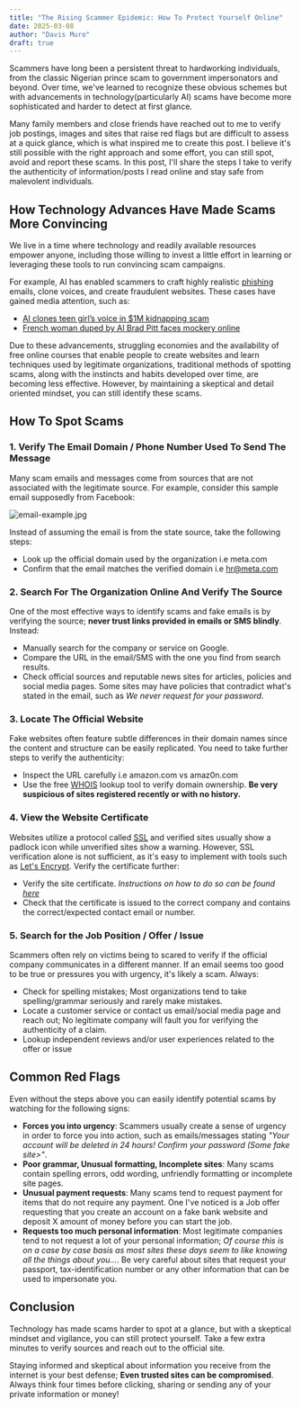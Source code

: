 ```yaml
---
title: "The Rising Scammer Epidemic: How To Protect Yourself Online"
date: 2025-03-08
author: "Davis Muro"
draft: true
---
```

Scammers have long been a persistent threat to hardworking individuals,
from the classic Nigerian prince scam to government impersonators and
beyond. Over time, we've learned to recognize these obvious schemes but
with advancements in technology(particularly AI) scams have become more
sophisticated and harder to detect at first glance.

Many family members and close friends have reached out to me to verify
job postings, images and sites that raise red flags but are difficult to
assess at a quick glance, which is what inspired me to create this post.
I believe it's still possible with the right approach and some effort,
you can still spot, avoid and report these scams. In this post, I'll
share the steps I take to verify the authenticity of information/posts I
read online and stay safe from malevolent individuals.

## How Technology Advances Have Made Scams More Convincing
We live in a time where technology and readily available resources
empower anyone, including those willing to invest a little effort in
learning or leveraging these tools to run convincing scam campaigns.

For example, AI has enabled scammers to craft highly realistic [phishing](https://en.wikipedia.org/wiki/Phishing)
emails, clone voices, and create fraudulent websites. These cases have
gained media attention, such as:  

- [AI clones teen girl’s voice in $1M kidnapping
  scam](https://nypost.com/2023/04/12/ai-clones-teen-girls-voice-in-1m-kidnapping-scam/)
- [French woman duped by AI Brad Pitt faces mockery
  online](https://www.bbc.com/news/articles/ckgnz8rw1xgo)

Due to these advancements, struggling economies and the availability of
free online courses that enable people to create websites and learn
techniques used by legitimate organizations, traditional methods of
spotting scams, along with the instincts and habits developed over time,
are becoming less effective. However, by maintaining a skeptical and
detail oriented mindset, you can still identify these scams.

## How To Spot Scams
### 1. Verify The Email Domain / Phone Number Used To Send The Message
Many scam emails and messages come from sources that are not associated
with the legitimate source. For example, consider this sample email
supposedly from Facebook:

![email-example.jpg](../scammer-epidemic-email-example.png)

Instead of assuming the email is from the state source, take the
following steps:

- Look up the official domain used by the organization i.e meta.com
- Confirm that the email matches the verified domain i.e hr@meta.com

### 2. Search For The Organization Online And Verify The Source
One of the most effective ways to identify scams and fake emails is by
verifying the source; **never trust links provided in emails or SMS
blindly**. Instead:

- Manually search for the company or service on Google.
- Compare the URL in the email/SMS with the one you find from search results.
- Check official sources and reputable news sites for articles, policies
  and social media pages. Some sites may have policies that contradict
  what's stated in the email, such as *We never request for your
  password*.

### 3. Locate The Official Website
Fake websites often feature subtle differences in their domain names
since the content and structure can be easily replicated. You need to
take further steps to verify the authenticity:

- Inspect the URL carefully i.e amazon.com vs amaz0n.com
- Use the free [WHOIS](https://www.whois.com) lookup tool to verify
  domain ownership. **Be very suspicious of sites registered recently or
  with no history.**

### 4. View the Website Certificate
Websites utilize a protocol called
[SSL](https://www.cloudflare.com/learning/ssl/what-is-ssl/) and verified
sites usually show a padlock icon while unverified sites show a
warning. However, SSL verification alone is not sufficient, as it's easy
to implement with tools such as [Let's Encrypt](https://letsencrypt.org/).
Verify the certificate further:

- Verify the site certificate. *Instructions on how to do so can be
  found [here](https://www.globalsign.com/en/blog/how-to-view-ssl-certificate-details)*
- Check that the certificate is issued to the correct company and
  contains the correct/expected contact email or number.

### 5. Search for the Job Position / Offer / Issue
Scammers often rely on victims being to scared to verify if the official
company communicates in a different manner. If an email seems too good
to be true or pressures you with urgency, it's likely a scam. Always:

- Check for spelling mistakes; Most organizations tend to take
  spelling/grammar seriously and rarely make mistakes.
- Locate a customer service or contact us email/social media page and
  reach out; No legitimate company will fault you for verifying the authenticity of
  a claim.
- Lookup independent reviews and/or user experiences related to the
  offer or issue

## Common Red Flags
Even without the steps above you can easily identify potential scams by
watching for the following signs:

- **Forces you into urgency**: Scammers usually create a sense of
  urgency in order to force you into action, such as emails/messages
  stating *"Your account will be deleted in 24 hours! Confirm your
  password <here>(Some fake site>"*.
- **Poor grammar, Unusual formatting, Incomplete sites**: Many scams
  contain spelling errors, odd wording, unfriendly formatting or
  incomplete site pages.
- **Unusual payment requests**: Many scams tend to request payment for
  items that do not require any payment. One I've noticed is a Job offer
  requesting that you create an account on a fake bank website and
  deposit X amount of money before you can start the job.
- **Requests too much personal information**: Most legitimate companies
  tend to not request a lot of your personal information; *Of course this
  is on a case by case basis as most sites these days seem to like
  knowing all the things about you...*. Be very careful about sites that
  request your passport, tax-identification number or any other
  information that can be used to impersonate you.

## Conclusion
Technology has made scams harder to spot at a glance, but with a
skeptical mindset and vigilance, you can still protect yourself. Take a
few extra minutes to verify sources and reach out to the official site.

Staying informed and skeptical about information you receive from the
internet is your best defense; **Even trusted sites can be
compromised**. Always think four times before clicking, sharing or
sending any of your private information or money!

